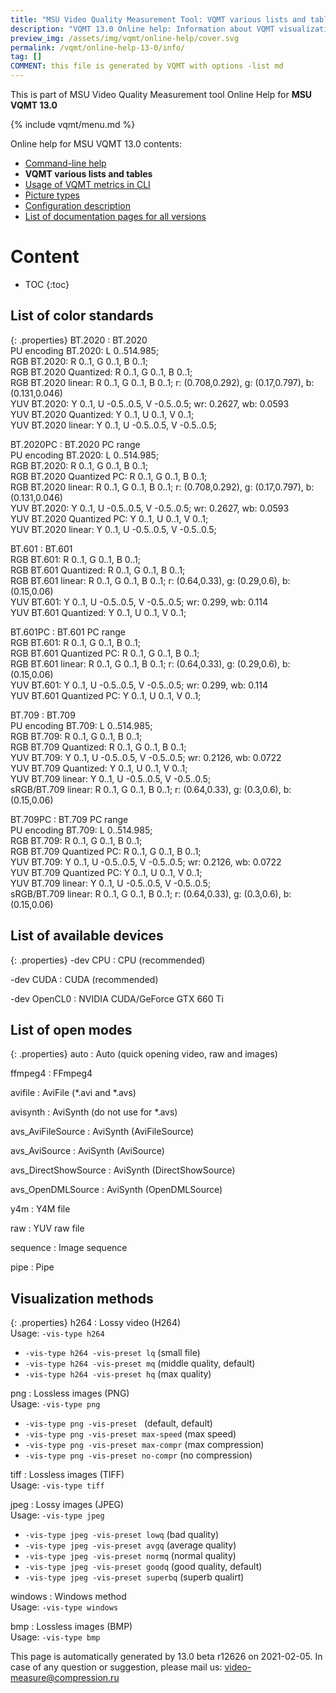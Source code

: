 ```yaml
---
title: "MSU Video Quality Measurement Tool: VQMT various lists and tables"
description: "VQMT 13.0 Online help: Information about VQMT visualization formats, read modes, etc..."
preview_img: /assets/img/vqmt/online-help/cover.svg
permalink: /vqmt/online-help-13-0/info/
tag: []
COMMENT: this file is generated by VQMT with options -list md
---
```

This is part of MSU Video Quality Measurement tool Online Help for **MSU VQMT 13.0**

{% include vqmt/menu.md %}

Online help for MSU VQMT 13.0 contents:

* [Command-line help](../help/)
* **VQMT various lists and tables**
* [Usage of VQMT metrics in CLI](../metrics/)
* [Picture types](../picture-types/)
* [Configuration description](../config/)
* [List of documentation pages for all versions](../../vqmt-doc-toc/)


# Content
* TOC
{:toc}
## List of color standards



{: .properties}
BT.2020
: BT.2020  
  PU encoding BT.2020: L 0..514.985;   
  RGB BT.2020: R 0..1, G 0..1, B 0..1;   
  RGB BT.2020 Quantized: R 0..1, G 0..1, B 0..1;   
  RGB BT.2020 linear: R 0..1, G 0..1, B 0..1; r: (0.708,0.292), g: (0.17,0.797), b: (0.131,0.046)  
  YUV BT.2020: Y 0..1, U -0.5..0.5, V -0.5..0.5; wr: 0.2627, wb: 0.0593  
  YUV BT.2020 Quantized: Y 0..1, U 0..1, V 0..1;   
  YUV BT.2020 linear: Y 0..1, U -0.5..0.5, V -0.5..0.5;   
  

BT.2020PC
: BT.2020 PC range  
  PU encoding BT.2020: L 0..514.985;   
  RGB BT.2020: R 0..1, G 0..1, B 0..1;   
  RGB BT.2020 Quantized PC: R 0..1, G 0..1, B 0..1;   
  RGB BT.2020 linear: R 0..1, G 0..1, B 0..1; r: (0.708,0.292), g: (0.17,0.797), b: (0.131,0.046)  
  YUV BT.2020: Y 0..1, U -0.5..0.5, V -0.5..0.5; wr: 0.2627, wb: 0.0593  
  YUV BT.2020 Quantized PC: Y 0..1, U 0..1, V 0..1;   
  YUV BT.2020 linear: Y 0..1, U -0.5..0.5, V -0.5..0.5;   
  

BT.601
: BT.601  
  RGB BT.601: R 0..1, G 0..1, B 0..1;   
  RGB BT.601 Quantized: R 0..1, G 0..1, B 0..1;   
  RGB BT.601 linear: R 0..1, G 0..1, B 0..1; r: (0.64,0.33), g: (0.29,0.6), b: (0.15,0.06)  
  YUV BT.601: Y 0..1, U -0.5..0.5, V -0.5..0.5; wr: 0.299, wb: 0.114  
  YUV BT.601 Quantized: Y 0..1, U 0..1, V 0..1;   
  

BT.601PC
: BT.601 PC range  
  RGB BT.601: R 0..1, G 0..1, B 0..1;   
  RGB BT.601 Quantized PC: R 0..1, G 0..1, B 0..1;   
  RGB BT.601 linear: R 0..1, G 0..1, B 0..1; r: (0.64,0.33), g: (0.29,0.6), b: (0.15,0.06)  
  YUV BT.601: Y 0..1, U -0.5..0.5, V -0.5..0.5; wr: 0.299, wb: 0.114  
  YUV BT.601 Quantized PC: Y 0..1, U 0..1, V 0..1;   
  

BT.709
: BT.709  
  PU encoding BT.709: L 0..514.985;   
  RGB BT.709: R 0..1, G 0..1, B 0..1;   
  RGB BT.709 Quantized: R 0..1, G 0..1, B 0..1;   
  YUV BT.709: Y 0..1, U -0.5..0.5, V -0.5..0.5; wr: 0.2126, wb: 0.0722  
  YUV BT.709 Quantized: Y 0..1, U 0..1, V 0..1;   
  YUV BT.709 linear: Y 0..1, U -0.5..0.5, V -0.5..0.5;   
  sRGB/BT.709 linear: R 0..1, G 0..1, B 0..1; r: (0.64,0.33), g: (0.3,0.6), b: (0.15,0.06)  
  

BT.709PC
: BT.709 PC range  
  PU encoding BT.709: L 0..514.985;   
  RGB BT.709: R 0..1, G 0..1, B 0..1;   
  RGB BT.709 Quantized PC: R 0..1, G 0..1, B 0..1;   
  YUV BT.709: Y 0..1, U -0.5..0.5, V -0.5..0.5; wr: 0.2126, wb: 0.0722  
  YUV BT.709 Quantized PC: Y 0..1, U 0..1, V 0..1;   
  YUV BT.709 linear: Y 0..1, U -0.5..0.5, V -0.5..0.5;   
  sRGB/BT.709 linear: R 0..1, G 0..1, B 0..1; r: (0.64,0.33), g: (0.3,0.6), b: (0.15,0.06)  
  



## List of available devices



{: .properties}
-dev CPU
: CPU (recommended)

-dev CUDA
: CUDA (recommended)

-dev OpenCL0
: NVIDIA CUDA/GeForce GTX 660 Ti



## List of open modes



{: .properties}
auto
: Auto (quick opening video, raw and images)

ffmpeg4
: FFmpeg4

avifile
: AviFile (*.avi and *.avs)

avisynth
: AviSynth (do not use for *.avs)

avs_AviFileSource
: AviSynth (AviFileSource)

avs_AviSource
: AviSynth (AviSource)

avs_DirectShowSource
: AviSynth (DirectShowSource)

avs_OpenDMLSource
: AviSynth (OpenDMLSource)

y4m
: Y4M file

raw
: YUV raw file

sequence
: Image sequence

pipe
: Pipe



## Visualization methods



{: .properties}
h264
: Lossy video (H264)    
  Usage: `-vis-type h264`  
  * `-vis-type h264 -vis-preset lq` (small file)  
  * `-vis-type h264 -vis-preset mq` (middle quality, default)  
  * `-vis-type h264 -vis-preset hq` (max quality)  
  

png
: Lossless images (PNG)    
  Usage: `-vis-type png`  
  * `-vis-type png -vis-preset ` (default, default)  
  * `-vis-type png -vis-preset max-speed` (max speed)  
  * `-vis-type png -vis-preset max-compr` (max compression)  
  * `-vis-type png -vis-preset no-compr` (no compression)  
  

tiff
: Lossless images (TIFF)    
  Usage: `-vis-type tiff`  
  

jpeg
: Lossy images (JPEG)    
  Usage: `-vis-type jpeg`  
  * `-vis-type jpeg -vis-preset lowq` (bad quality)  
  * `-vis-type jpeg -vis-preset avgq` (average quality)  
  * `-vis-type jpeg -vis-preset normq` (normal quality)  
  * `-vis-type jpeg -vis-preset goodq` (good quality, default)  
  * `-vis-type jpeg -vis-preset superbq` (superb qualirt)  
  

windows
: Windows method    
  Usage: `-vis-type windows`  
  

bmp
: Lossless images (BMP)    
  Usage: `-vis-type bmp`  
  





This page is automatically generated by 13.0 beta r12626 on 2021-02-05. In case of any question or suggestion, please mail us: [video-measure@compression.ru](video-measure@compression.ru)
